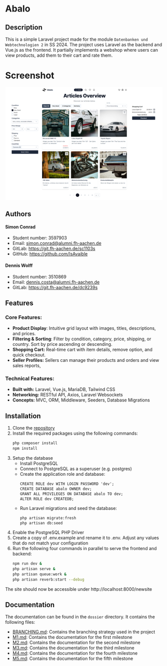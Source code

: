 # Abalo

## Description
This is a simple Laravel project made for the module `Datenbanken und Webtechnologien 2` in SS 2024. The project uses Laravel as the backend and Vue.js as the frontend.
It partially implements a webshop where users can view products, add them to their cart and rate them.

# Screenshot
![Screenshot of the Homepage](/documentation/screenshots/Homepage.png)

## Authors
#### Simon Conrad
  - Student number: 3597903
  - Email: [simon.conrad@alumni.fh-aachen.de](mailto:simon.conrad@alumni.fh-aachen.de)
  - GitLab: https://git.fh-aachen.de/sc1103s
  - GitHub: https://github.com/IsAvaible
#### Dennis Wolff
  - Student number: 3510869
  - Email: [dennis.costa@alumni.fh-aachen.de](mailto:dennis.costa@alumni.fh-aachen.de)
  - GitLab: https://git.fh-aachen.de/dc9239s

## Features
### Core Features:

* **Product Display**: Intuitive grid layout with images, titles, descriptions, and prices. 
* **Filtering & Sorting**: Filter by condition, category, price, shipping, or country. Sort by price ascending or descending.
* **Shopping Cart:** Real-time cart with item details, remove option, and quick checkout.
* **Seller Profiles:** Sellers can manage their products and orders and view sales reports,

### Technical Features:

* **Built with:** Laravel, Vue.js, MariaDB, Tailwind CSS
* **Networking:** RESTful API, Axios, Laravel Websockets
* **Concepts:** MVC, ORM, Middleware, Seeders, Database Migrations

## Installation
1. Clone the [repository](https://git.fh-aachen.de/sc1103s/abalo)
2. Install the required packages using the following commands:
    ```bash
    php composer install
    npm install
    ```
3. Setup the database
    - Install PostgreSQL
    - Connect to PostgreSQL as a superuser (e.g. postgres)
    - Create the application role and database:
        ```postgresql
        CREATE ROLE dev WITH LOGIN PASSWORD 'dev';
        CREATE DATABASE abalo OWNER dev;
        GRANT ALL PRIVILEGES ON DATABASE abalo TO dev;
        ALTER ROLE dev CREATEDB;
        ```
    - Run Laravel migrations and seed the database:
        ```shell
        php artisan migrate:fresh
        php artisan db:seed
        ```
4. Enable the PostgreSQL PHP Driver
5. Create a copy of .env.example and rename it to .env. Adjust any values that do not match your configuration
6. Run the following four commands in parallel to serve the frontend and backend:
    ```bash
    npm run dev &
    php artisan serve &
    php artisan queue:work &
    php artisan reverb:start --debug
    ```
   
The site should now be accessible under http://localhost:8000/newsite

## Documentation
The documentation can be found in the `dossier` directory. It contains the following files:
- [BRANCHING.md](dossier/BRANCHING.md): Contains the branching strategy used in the project
- [M1.md](dossier/M1.md): Contains the documentation for the first milestone
- [M2.md](dossier/M2.md): Contains the documentation for the second milestone
- [M3.md](dossier/M3.md): Contains the documentation for the third milestone
- [M4.md](dossier/M4.md): Contains the documentation for the fourth milestone
- [M5.md](dossier/M5.md): Contains the documentation for the fifth milestone
